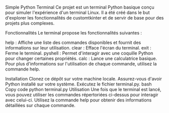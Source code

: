 Simple Python Terminal
Ce projet est un terminal Python basique conçu pour simuler l'expérience d'un terminal Linux. Il a été créé dans le but d'explorer les fonctionnalités de customtkinter et de servir de base pour des projets plus complexes.

Fonctionnalités
Le terminal propose les fonctionnalités suivantes :

help : Affiche une liste des commandes disponibles et fournit des informations sur leur utilisation.
clear : Efface l'écran du terminal.
exit : Ferme le terminal.
pyshell : Permet d'interagir avec une coquille Python pour changer certaines propriétés.
calc : Lance une calculatrice basique.
Pour plus d'informations sur l'utilisation de chaque commande, utilisez la commande help.

Installation
Clonez ce dépôt sur votre machine locale.
Assurez-vous d'avoir Python installé sur votre système.
Exécutez le fichier terminal.py.
bash
Copy code
python terminal.py
Utilisation
Une fois que le terminal est lancé, vous pouvez utiliser les commandes répertoriées ci-dessus pour interagir avec celui-ci. Utilisez la commande help pour obtenir des informations détaillées sur chaque commande.
